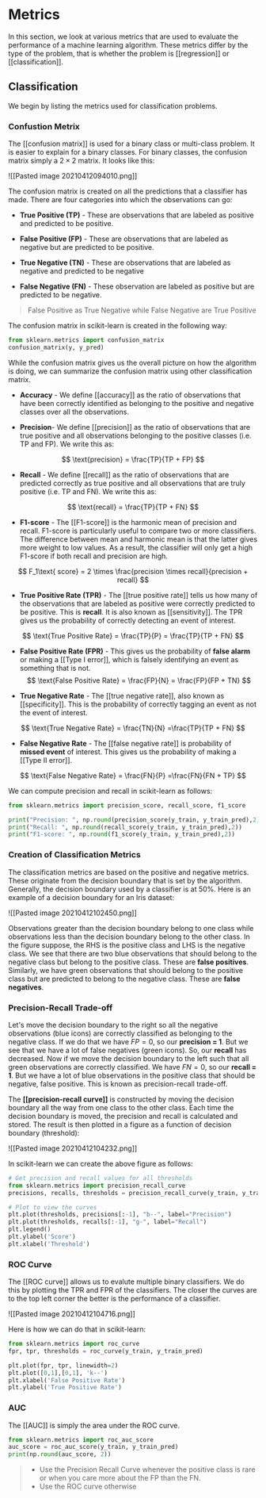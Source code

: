 # Metrics
In this section, we look at various metrics that are used to evaluate the performance of a machine learning algorithm. These metrics differ by the type of the problem, that is whether the problem is [[regression]] or [[classification]]. 

## Classification

We begin by listing the metrics used for classification problems. 

### Confustion Metrix

The [[confusion matrix]] is used for a binary class or multi-class problem. It is easier to explain for a binary classes. For binary classes, the confusion matrix simply a $2\times2$ matrix. It looks like this: 

![[Pasted image 20210412094010.png]]

The confusion matrix is created on all the predictions that a classifier has made. There are four categories into which the observations can go: 

* **True Positive (TP)** - These are observations that are labeled as positive and predicted to be positive.

* **False Positive (FP)** - These are observations that are labeled as negative but are predicted to be positive.

* **True Negative (TN)** - These are observations that are labeled as negative and predicted to be negative

* **False Negative (FN)** - These observation are labeled as positive but are predicted to be negative. 

> False Positive as True Negative while False Negative are True Positive

The confusion matrix in scikit-learn is created in the following way: 

```python
from sklearn.metrics import confusion_matrix
confusion_matrix(y, y_pred)
```

While the confusion matrix gives us the overall picture on how the algorithm is doing, we can summarize the confusion matrix using other classification matrix. 

* **Accuracy** - We define [[accuracy]] as the ratio of observations that have been correctly identified as belonging to the positive and negative classes over all the observations. 

* **Precision**- We define [[precision]] as the ratio of observations that are true positive and all observations belonging to the positive classes (i.e. TP and FP). We write this as: 

$$
\text{precision} = \frac{TP}{TP + FP}
$$

* **Recall** - We define [[recall]] as the ratio of observations that are predicted correctly as true positive and all observations that are truly positive (i.e. TP and FN). We write this as: 

$$
\text{recall} = \frac{TP}{TP + FN}
$$

* **F1-score** - The [[F1-score]] is the harmonic mean of precision and recall. F1-score is particularly useful to compare two or more classifiers. The difference between mean and harmonic mean is that the latter gives more weight to low values. As a result, the classifier will only get a high F1-score if both recall and precision are high.

$$
F_1\text{ score} = 2 \times \frac{precision \times recall}{precision + recall}
$$

* **True Positive Rate (TPR)** - The [[true positive rate]] tells us how many of the observations that are labeled as positive were correctly predicted to be positive. This is **recall**. It is also known as [[sensitivity]]. The TPR gives us the probability of correctly detecting an event of interest.

$$
\text{True Positive Rate} = \frac{TP}{P} = \frac{TP}{TP + FN}
$$
* **False Positive Rate (FPR)** - This gives us the probability of **false alarm** or making a [[Type I error]], which is falsely identifying an event as something that is not. 
$$
\text{False Positive Rate} = \frac{FP}{N} = \frac{FP}{FP + TN}
$$

* **True Negative Rate** - The [[true negative rate]], also known as [[specificity]]. This is the probability of correctly tagging an event as not the event of interest.

$$
\text{True Negative Rate} = \frac{TN}{N} =\frac{TP}{TP + FN}
$$

* **False Negative Rate** - The [[false negative rate]] is probability of **missed event** of interest. This gives us the probability of making a [[Type II error]].

$$
\text{False Negative Rate} = \frac{FN}{P} =\frac{FN}{FN + TP}
$$

We can compute precision and recall in scikit-learn as follows: 

```python
from sklearn.metrics import precision_score, recall_score, f1_score

print("Precision: ", np.round(precision_score(y_train, y_train_pred),2))
print("Recall: ", np.round(recall_score(y_train, y_train_pred),2))
print("F1-score: ", np.round(f1_score(y_train, y_train_pred),2))
```

### Creation of Classification Metrics

The classification metrics are based on the positive and negative metrics. These originate from the decision boundary that is set by the algorithm. Generally, the decision boundary used by a classifier is at 50%. Here is an example of a decision boundary for an Iris dataset: 

![[Pasted image 20210412102450.png]]

Observations greater than the decision boundary belong to one class while observations less than the decision boundary belong to the other class. In the figure suppose, the RHS is the positive class and LHS is the negative class. We see that there are two blue observations that should belong to the negative class but belong to the positive class. These are **false positives**. Similarly, we have green observations that should belong to the positive class but are predicted to belong to the negative class. These are **false negatives**. 

### Precision-Recall Trade-off

Let's move the decision boundary to the right so all the negative observations (blue icons) are correctly classified as belonging to the negative class. If we do that we have $FP = 0$, so our **precision = 1**. But we see that we have a lot of false negatives (green icons). So, our **recall** has decreased. Now if we move the decision boundary to the left such that all green observations are correctly classified. We have $FN = 0$, so our **recall = 1**. But we have a lot of blue observations in the positive class that should be negative, false positive. This is known as precision-recall trade-off. 

The **[[precision-recall curve]]** is constructed by moving the decision boundary all the way from one class to the other class. Each time the decision boundary is moved, the precision and recall is calculated and stored. The result is then plotted in a figure as a function of decision boundary (threshold): 

![[Pasted image 20210412104232.png]]

In scikit-learn we can create the above figure as follows: 

```python
# Get precision and recall values for all thresholds
from sklearn.metrics import precision_recall_curve
precisions, recalls, thresholds = precision_recall_curve(y_train, y_train_pred)

# Plot to view the curves
plt.plot(thresholds, precisions[:-1], "b--", label="Precision")
plt.plot(thresholds, recalls[:-1], "g-", label="Recall")
plt.legend()
plt.ylabel('Score')
plt.xlabel('Threshold')
```

### ROC Curve

The [[ROC curve]] allows us to evalute multiple binary classifiers. We do this by plotting the TPR and FPR of the classifiers. The closer the curves are to the top left corner the better is the performance of a classifier. 

![[Pasted image 20210412104716.png]]

Here is how we can do that in scikit-learn:

```python
from sklearn.metrics import roc_curve
fpr, tpr, thresholds = roc_curve(y_train, y_train_pred)

plt.plot(fpr, tpr, linewidth=2)
plt.plot([0,1],[0,1], 'k--')
plt.xlabel('False Positive Rate')
plt.ylabel('True Positive Rate')
```

### AUC
The [[AUC]] is simply the area under the ROC curve.

```python
from sklearn.metrics import roc_auc_score
auc_score = roc_auc_score(y_train, y_train_pred)
print(np.round(auc_score, 2))
```

>*   Use the Precision Recall Curve whenever the positive class is rare or when you care more about the FP than the FN.
>*   Use the ROC curve otherwise